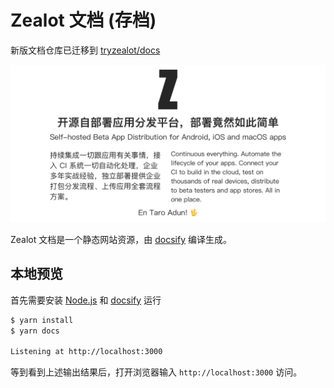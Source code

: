 # Zealot 文档 (存档)

新版文档仓库已迁移到 [tryzealot/docs](https://github.com/tryzealot/docs)

![Zealot intro](docs/_media/intro.png)

Zealot 文档是一个静态网站资源，由 [docsify](https://docsify.js.org/) 编译生成。

## 本地预览

首先需要安装 [Node.js](https://nodejs.org/) 和 [docsify](https://docsify.js.org/) 运行

```bash
$ yarn install
$ yarn docs

Listening at http://localhost:3000
```

等到看到上述输出结果后，打开浏览器输入 `http://localhost:3000` 访问。
